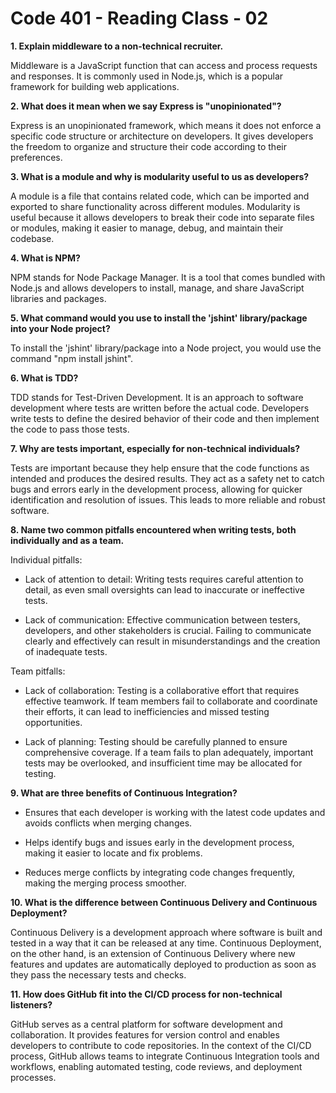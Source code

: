 # Code 401 - Reading Class - 02

**1. Explain middleware to a non-technical recruiter.**

Middleware is a JavaScript function that can access and process requests and responses. It is commonly used in Node.js, which is a popular framework for building web applications.


**2. What does it mean when we say Express is "unopinionated"?**


Express is an unopinionated framework, which means it does not enforce a specific code structure or architecture on developers. It gives developers the freedom to organize and structure their code according to their preferences.


**3. What is a module and why is modularity useful to us as developers?**

A module is a file that contains related code, which can be imported and exported to share functionality across different modules. Modularity is useful because it allows developers to break their code into separate files or modules, making it easier to manage, debug, and maintain their codebase.


**4. What is NPM?**

NPM stands for Node Package Manager. It is a tool that comes bundled with Node.js and allows developers to install, manage, and share JavaScript libraries and packages.

 
**5. What command would you use to install the 'jshint' library/package into your Node project?**

To install the 'jshint' library/package into a Node project, you would use the command "npm install jshint".

 

**6. What is TDD?**

 

TDD stands for Test-Driven Development. It is an approach to software development where tests are written before the actual code. Developers write tests to define the desired behavior of their code and then implement the code to pass those tests.

 

**7. Why are tests important, especially for non-technical individuals?**

 

Tests are important because they help ensure that the code functions as intended and produces the desired results. They act as a safety net to catch bugs and errors early in the development process, allowing for quicker identification and resolution of issues. This leads to more reliable and robust software.

 

**8. Name two common pitfalls encountered when writing tests, both individually and as a team.**

 

Individual pitfalls:

 

- Lack of attention to detail: Writing tests requires careful attention to detail, as even small oversights can lead to inaccurate or ineffective tests.

 

- Lack of communication: Effective communication between testers, developers, and other stakeholders is crucial. Failing to communicate clearly and effectively can result in misunderstandings and the creation of inadequate tests.

 

Team pitfalls:

 

- Lack of collaboration: Testing is a collaborative effort that requires effective teamwork. If team members fail to collaborate and coordinate their efforts, it can lead to inefficiencies and missed testing opportunities.

 

- Lack of planning: Testing should be carefully planned to ensure comprehensive coverage. If a team fails to plan adequately, important tests may be overlooked, and insufficient time may be allocated for testing.

 

**9. What are three benefits of Continuous Integration?**

 

- Ensures that each developer is working with the latest code updates and avoids conflicts when merging changes.

 

- Helps identify bugs and issues early in the development process, making it easier to locate and fix problems.

 

- Reduces merge conflicts by integrating code changes frequently, making the merging process smoother.

 

**10. What is the difference between Continuous Delivery and Continuous Deployment?**

 

Continuous Delivery is a development approach where software is built and tested in a way that it can be released at any time. Continuous Deployment, on the other hand, is an extension of Continuous Delivery where new features and updates are automatically deployed to production as soon as they pass the necessary tests and checks.

 

**11. How does GitHub fit into the CI/CD process for non-technical listeners?**

 

GitHub serves as a central platform for software development and collaboration. It provides features for version control and enables developers to contribute to code repositories. In the context of the CI/CD process, GitHub allows teams to integrate Continuous Integration tools and workflows, enabling automated testing, code reviews, and deployment processes.